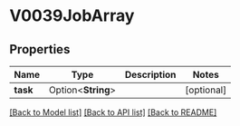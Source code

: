 # V0039JobArray

## Properties

Name | Type | Description | Notes
------------ | ------------- | ------------- | -------------
**task** | Option<**String**> |  | [optional]

[[Back to Model list]](../README.md#documentation-for-models) [[Back to API list]](../README.md#documentation-for-api-endpoints) [[Back to README]](../README.md)


